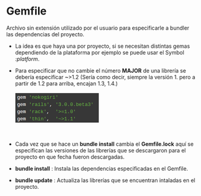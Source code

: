 # Gemfile

Archivo sin extensión utilizado por el usuario para especificarle a bundler las dependencias del proyecto.

+ La idea es que haya una por proyecto, si se necesitan distintas gemas dependiendo de la plataforma por ejemplo se puede usar el Symbol *:platform*.

+ Para especificar que no cambie el número **MAJOR** de una librería se debería especificar ~>1.2 (Sería como decir, siempre la versión 1. pero a partir de 1.2 para arriba, encajan 1.3, 1.4.)
<br><br>
![gemas](gems.png)

<br>

+ Cada vez que se hace un **bundle install** cambia el **Gemfile.lock** aquí se especifican las versiones de las librerías que se descargaron para el proyecto en que fecha fueron descargadas.

+ **bundle install** : Instala las dependencias especificadas en el Gemfile.
+ **bundle update** : Actualiza las librerías que se encuentran intaladas en el proyecto.
